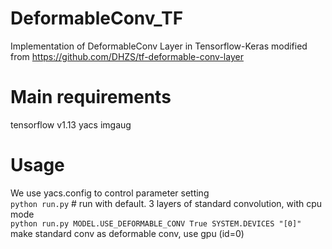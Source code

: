 # DeformableConv_TF
Implementation of DeformableConv Layer in Tensorflow-Keras
modified from https://github.com/DHZS/tf-deformable-conv-layer

# Main requirements
tensorflow v1.13
yacs
imgaug

# Usage
We use yacs.config to control parameter setting  
`python run.py` # run with default. 3 layers of standard convolution, with cpu mode  
`python run.py MODEL.USE_DEFORMABLE_CONV True SYSTEM.DEVICES "[0]"` make standard conv as deformable conv, use gpu (id=0)
